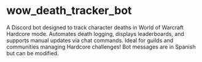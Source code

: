 # wow_death_tracker_bot
A Discord bot designed to track character deaths in World of Warcraft Hardcore mode. Automates death logging, displays leaderboards, and supports manual updates via chat commands. Ideal for guilds and communities managing Hardcore challenges!
Bot messages are in Spanish but can be modified.
